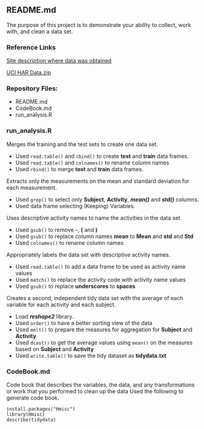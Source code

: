 ## README.md

The purpose of this project is to demonstrate your ability to collect, work with, and clean a data set. 

### Reference Links

[Site description where data was obtained](http://archive.ics.uci.edu/ml/datasets/Human+Activity+Recognition+Using+Smartphones)

[UCI HAR Data.zip](https://d396qusza40orc.cloudfront.net/getdata%2Fprojectfiles%2FUCI%20HAR%20Dataset.zip)



### Repository Files:

* README.md
* CodeBook.md
* run_analysis.R



### run_analysis.R

Merges the training and the test sets to create one data set.


* Used ```read.table()``` and ```cbind()``` to create __test__ and __train__ data frames.
* Used ```read.table()``` and ```colnames()``` to rename column names
* Used ```rbind()``` to merge __test__ and __train__ data frames.


Extracts only the measurements on the mean and standard deviation for each measurement.

* Used ```grep()``` to select only __Subject__, __Activity__, __*mean()*__ and __*std()*__ columns.
* Used data frame selecting (Keeping) Variables.


Uses descriptive activity names to name the activities in the data set

* Used ```gsub()``` to remove __-__, __(__ and __)__
* Used ```gsub()``` to replace column names __mean__ to __Mean__ and __std__ and __Std__
* Used ```colnames()``` to rename column names

Appropriately labels the data set with descriptive activity names.
 
* Used ```read.table()``` to add a data frame to be used as activity name values
* Used ```match()``` to replace the activity code with activity name values
* Used ```gsub()``` to replace __underscores__ to __spaces__

Creates a second, independent tidy data set with the average of each variable for each activity and each subject.
 
* Load __*reshape2*__ library.
* Used ```order()``` to have a better sorting view of the data
* Used ```melt()``` to prepare the measures for aggregation for __Subject__ and __Activity__
* Used ```dcast()``` to get the average values using ```mean()``` on the measures based on __Subject__ and __Activity__
* Used ```write.table()``` to save the tidy dataset as __tidydata.txt__


### CodeBook.md

Code book that describes the variables, the data, and any transformations or work that you performed to clean up the data
Used the following to generate code book.

	install.packages("Hmisc")
	library(Hmisc)
	describe(tidydata)






